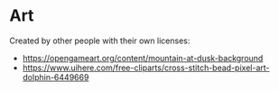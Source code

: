 # Art

Created by other people with their own licenses:

- <https://opengameart.org/content/mountain-at-dusk-background>
- <https://www.uihere.com/free-cliparts/cross-stitch-bead-pixel-art-dolphin-6449669>
